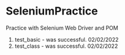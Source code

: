# SeleniumPractice
Practice with Selenium Web Driver and POM

1. test_basic - was successful. 02/02/2022
2. test_class - was successful. 02/02/2022

